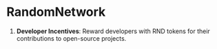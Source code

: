 # RandomNetwork
1. **Developer Incentives**: Reward developers with RND tokens for their contributions to open-source projects. 
